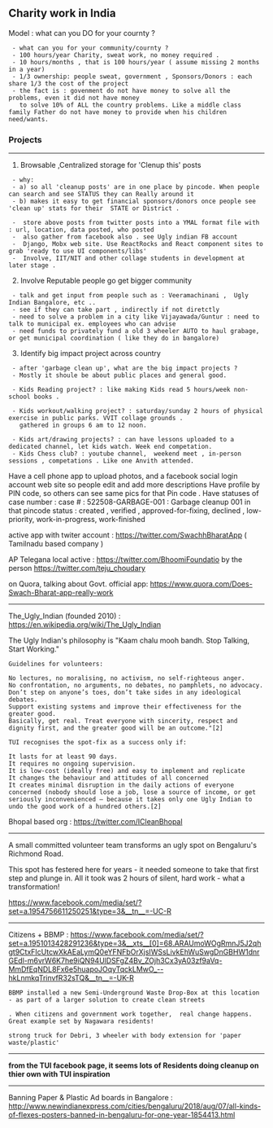 ## Charity work in India

Model : what can you DO for your cournty ? 
```
 - what can you for your community/cournty ?
 - 100 hours/year Charity, sweat work, no money required .
 - 10 hours/months , that is 100 hours/year ( assume missing 2 months in a year)
 - 1/3 ownership: people sweat, government , Sponsors/Donors : each share 1/3 the cost of the project 
 - the fact is : govenment do not have money to solve all the problems, even it did not have money 
   to solve 10% of ALL the country problems. Like a middle class family Father do not have money to provide when his children need/wants.
 ```
 
### Projects
--------------------
1. Browsable ,Centralized  storage for 'Clenup this' posts
```
 - why: 
 - a) so all 'cleanup posts' are in one place by pincode. When people can search and see STATUS they can Really around it
 - b) makes it easy to get financial sponsors/donors once people see 'clean up' stats for their  STATE or District .
 
 -  store above posts from twitter posts into a YMAL format file with : url, location, data posted, who posted
 -  also gather from facebook also . see Ugly indian FB account
 -  Django, Mobx web site. Use ReactRocks and React component sites to grab 'ready to use UI components/libs'
 -  Involve, IIT/NIT and other collage students in development at later stage .
```

2. Involve Reputable people go get bigger community
```
 - talk and get input from people such as : Veeramachinani ,  Ugly Indian Bangalore, etc .. 
 - see if they can take part , indirectly if not diretctly
 - need to solve a problem in a city like Vijayawada/Guntur : need to talk to municipal ex. employees who can advise 
 - need funds to privately fund a old 3 wheeler AUTO to haul grabage, or get municipal coordination ( like they do in bangalore)

```

3. Identify big impact project across country
```
 - after 'garbage clean up', what are the big impact projects ?
 - Mostly it shoule be about public places and general good.
 
 - Kids Reading project? : like making Kids read 5 hours/week non-school books .
 
 - Kids workout/walking project? : saturday/sunday 2 hours of physical exercise in public parks. VVIT collage grounds .
   gathered in groups 6 am to 12 noon.
   
 - Kids art/drawing projects? : can have lessons uploaded to a dedicated channel, let kids watch. Week end competation.
 - Kids Chess club? : youtube channel,  weekend meet , in-person sessions , competations . Like one Anvith attended.
```


Have a cell phone app to upload photos, and a facebook social login account web site so people edit and add more descriptions
Have profile by PIN code, so others can see same pics for that Pin code .
Have statuses of case number :
  case # : 522508-GARBAGE-001 : Garbage cleanup 001 in that pincode
  status :  created , verified , approved-for-fixing, declined , low-priority, work-in-progress, work-finished
  
  active app with twiter account : https://twitter.com/SwachhBharatApp ( Tamilnadu based company )
  
  AP Telegana local active : https://twitter.com/BhoomiFoundatio by the person https://twitter.com/teju_choudary
  
  on Quora, talking about Govt. official app: https://www.quora.com/Does-Swach-Bharat-app-really-work
  
  ---
  The_Ugly_Indian (founded 2010) : https://en.wikipedia.org/wiki/The_Ugly_Indian 
 
  The Ugly Indian's philosophy is "Kaam chalu mooh bandh. Stop Talking, Start Working." 
   ```
  Guidelines for volunteers:
  
  No lectures, no moralising, no activism, no self-righteous anger.
  No confrontation, no arguments, no debates, no pamphlets, no advocacy.
  Don’t step on anyone’s toes, don’t take sides in any ideological debates.
  Support existing systems and improve their effectiveness for the greater good.
  Basically, get real. Treat everyone with sincerity, respect and dignity first, and the greater good will be an outcome."[2]
 
TUI recognises the spot-fix as a success only if:

It lasts for at least 90 days.
It requires no ongoing supervision.
It is low-cost (ideally free) and easy to implement and replicate
It changes the behaviour and attitudes of all concerned
It creates minimal disruption in the daily actions of everyone concerned (nobody should lose a job, lose a source of income, or get seriously inconvenienced – because it takes only one Ugly Indian to undo the good work of a hundred others.[2]

```

Bhopal based org : https://twitter.com/ICleanBhopal

----------
A small committed volunteer team transforms an ugly spot on Bengaluru's Richmond Road. 

This spot has festered here for years - it needed someone to take that first step and plunge in. 
All it took was 2 hours of silent, hard work - what a transformation!

https://www.facebook.com/media/set/?set=a.1954756611250251&type=3&__tn__=-UC-R

-------------

Citizens + BBMP  : https://www.facebook.com/media/set/?set=a.1951013428291236&type=3&__xts__[0]=68.ARAUmoWOgRmnJ5J2qhgt9CtxFIcUtcwXkAEaLymQ0eYFNFbOrXjsIWSsLivkEhWuSwgDnGBHW1dnrGEdl-m6vrW6K7he9iQN94UlDSFgZ4Bv_ZOjh3Cx3yA03zf9aVq-MmDfEqNDL8Fx6e5huapoJOqyTqckLMwO_--hkLnmkqTrinvfR32sTQ&__tn__=-UK-R
```
BBMP installed a new Semi-Underground Waste Drop-Box at this location - as part of a larger solution to create clean streets

. When citizens and government work together,  real change happens.
Great example set by Nagawara residents!

strong truck for Debri, 3 wheeler with body extension for 'paper waste/plastic'
```
--------
 
 **from the TUI facebook page, it seems lots of Residents doing cleanup on thier own with TUI inspiration** 

------
Banning Paper & Plastic Ad boards in Bangalore : 
http://www.newindianexpress.com/cities/bengaluru/2018/aug/07/all-kinds-of-flexes-posters-banned-in-bengaluru-for-one-year-1854413.html
